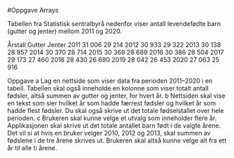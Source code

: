 #Oppgave Arrays

Tabellen fra Statistisk sentralbyrå nedenfor viser antall levendefødte barn (gutter og jenter) mellom 2011 og 2020.
 
Årstall
Gutter
Jenter
2011
31 006
29 214
2012
30 933
29 322
2013
30 138
28 857
2014
30 370
28 714
2015
30 369
28 689
2016
30 386
28 504
2017
29 173
27 460
2018
28 430
26 690
2019
28 042
26 453
2020
27 063
25 916

 
 
Oppgave
a        Lag en nettside som viser data fra perioden 2011–2020 i en tabell. Tabellen skal også inneholde en kolonne som viser totalt antall fødsler, altså summen av gutter og jenter, for hvert år.
b        Nettsiden skal vise en tekst som sier hvilket år som hadde færrest fødsler og hvilket år som hadde flest fødsler. Du skal også skrive ut det totale fødselstallet over hele perioden.
c         Brukeren skal kunne velge et utvalg som inneholder flere år. Applikasjonen skal skrive ut det totale antallet barn født i de valgte årene. Det vil si at hvis en bruker velger 2010, 2012 og 2013, skal summen av fødslene i de tre årene skrives ut. Brukeren skal altså kunne velge alt fra ett år til alle ti årene.
